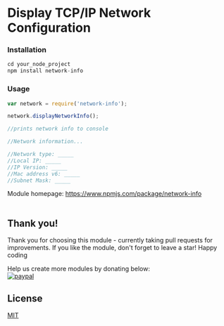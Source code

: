 <h1>Display TCP/IP Network Configuration</h1>

<h3>Installation</h3> 

```javascript 
cd your_node_project
npm install network-info
```

<h3>Usage</h3>

```javascript
var network = require('network-info');

network.displayNetworkInfo();

//prints network info to console

//Network information...

//Network type: _____
//Local IP: _____
//IP Version: _____
//Mac address v6: _____
//Subnet Mask: _____

```


Module homepage: 
https://www.npmjs.com/package/network-info
<br>
<br>
<h2>Thank you!</h2>

Thank you for choosing this module - currently taking pull requests for improvements. If you like the module, don't forget to leave a star! Happy coding

Help us create more modules by donating below: <br> 
[![paypal](https://www.paypalobjects.com/en_US/i/btn/btn_donateCC_LG.gif)](https://www.paypal.me/mjacobs938?locale.x=en_AU)

## License
[MIT](https://choosealicense.com/licenses/mit/)
